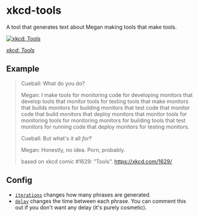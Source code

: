 # xkcd-tools
A tool that generates text about Megan making tools that make tools. 

[![xkcd: Tools](https://imgs.xkcd.com/comics/tools.png)](https://xkcd.com/1629/)

*[xkcd: Tools](https://xkcd.com/1629/)*

## Example

> Cueball: What do you do?
> 
> Megan: I make tools for monitoring code for developing monitors that develop tools that monitor tools for testing tools that make monitors that builds monitors for building monitors that test code that monitor code that build monitors that deploy monitors that monitor tools for monitoring tools for monitoring monitors for building tools that test monitors for running code that deploy monitors for testing monitors.
> 
> Cueball: But what's it all *for*?
> 
> Megan: Honestly, no idea. Porn, probably.
> 
> based on xkcd comic #1629: "Tools". https://xkcd.com/1629/

## Config
- [`iterations`](https://github.com/pseigo/xkcd-tools/blob/19fad905b7ed6309d2552386215e78c8a40149f5/main.cpp#L43) changes how many phrases are generated.
- [`delay`](https://github.com/pseigo/xkcd-tools/blob/19fad905b7ed6309d2552386215e78c8a40149f5/main.cpp#L44) changes the time between each phrase. You can comment this out if you don't want any delay (it's purely cosmetic).
